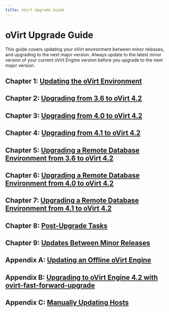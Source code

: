 ```yaml
---
title: oVirt Upgrade Guide
---
```


# oVirt Upgrade Guide

This guide covers updating your oVirt environment between minor releases, and upgrading to the next major version. Always update to the latest minor version of your current oVirt Engine version before you upgrade to the next major version.

## Chapter 1: [Updating the oVirt Environment](http://www.ovirt.org/documentation/upgrade-guide/chap-Updating_the_oVirt_Environment)

## Chapter 2: [Upgrading from 3.6 to oVirt 4.2](chap-Upgrading_from_3.6_to_oVirt_4.2)

## Chapter 3: [Upgrading from 4.0 to oVirt 4.2](chap-Upgrading_from_4.0_to_oVirt_4.2)

## Chapter 4: [Upgrading from 4.1 to oVirt 4.2](chap-Upgrading_from_4.1_to_oVirt_4.2)

## Chapter 5: [Upgrading a Remote Database Environment from 3.6 to oVirt 4.2](chap-Upgrading_a_Remote_Database_Environment_from_3.6_to_oVirt_4.2)

## Chapter 6: [Upgrading a Remote Database Environment from 4.0 to oVirt 4.2](chap-Upgrading_a_Remote_Database_Environment_from_4.0_to_oVirt_4.2)

## Chapter 7: [Upgrading a Remote Database Environment from 4.1 to oVirt 4.2](chap-Upgrading_a_Remote_Database_Environment_from_4.1_to_oVirt_4.2)

## Chapter 8: [Post-Upgrade Tasks](chap-Post-Upgrade_Tasks/)

## Chapter 9: [Updates Between Minor Releases](chap-Updates_between_Minor_Releases/)

## Appendix A: [Updating an Offline oVirt Engine](appe-Updating_an_Offline_oVirt_Engine/)

## Appendix B: [Upgrading to oVirt Engine 4.2 with ovirt-fast-forward-upgrade](appe-Upgrading_to_oVirt_Engine_4.2_with_ovirt-fast-forward-upgrade.html.md)

## Appendix C: [Manually Updating Hosts](appe-Manually_Updating_Hosts)
